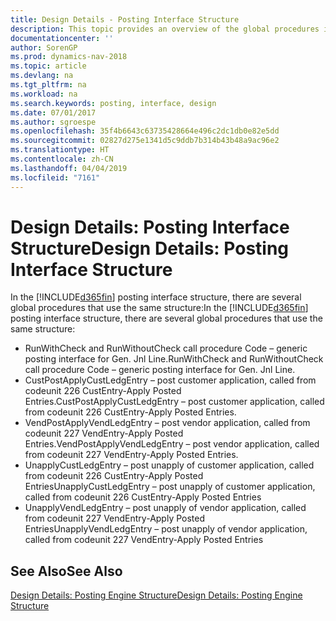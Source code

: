 ```yaml
---
title: Design Details - Posting Interface Structure
description: This topic provides an overview of the global procedures in the posting interface structure.
documentationcenter: ''
author: SorenGP
ms.prod: dynamics-nav-2018
ms.topic: article
ms.devlang: na
ms.tgt_pltfrm: na
ms.workload: na
ms.search.keywords: posting, interface, design
ms.date: 07/01/2017
ms.author: sgroespe
ms.openlocfilehash: 35f4b6643c63735428664e496c2dc1db0e82e5dd
ms.sourcegitcommit: 02827d275e1341d5c9ddb7b314b43b48a9ac96e2
ms.translationtype: HT
ms.contentlocale: zh-CN
ms.lasthandoff: 04/04/2019
ms.locfileid: "7161"
---
```

# <a name="design-details-posting-interface-structure"></a><span data-ttu-id="56b2c-103">Design Details: Posting Interface Structure</span><span class="sxs-lookup"><span data-stu-id="56b2c-103">Design Details: Posting Interface Structure</span></span>
<span data-ttu-id="56b2c-104">In the [!INCLUDE[d365fin](includes/d365fin_md.md)] posting interface structure, there are several global procedures that use the same structure:</span><span class="sxs-lookup"><span data-stu-id="56b2c-104">In the [!INCLUDE[d365fin](includes/d365fin_md.md)] posting interface structure, there are several global procedures that use the same structure:</span></span>  
  
* <span data-ttu-id="56b2c-105">RunWithCheck and RunWithoutCheck call procedure Code – generic posting interface for Gen. Jnl Line.</span><span class="sxs-lookup"><span data-stu-id="56b2c-105">RunWithCheck and RunWithoutCheck call procedure Code – generic posting interface for Gen. Jnl Line.</span></span>  
* <span data-ttu-id="56b2c-106">CustPostApplyCustLedgEntry – post customer application, called from codeunit 226 CustEntry-Apply Posted Entries.</span><span class="sxs-lookup"><span data-stu-id="56b2c-106">CustPostApplyCustLedgEntry – post customer application, called from codeunit 226 CustEntry-Apply Posted Entries.</span></span>  
* <span data-ttu-id="56b2c-107">VendPostApplyVendLedgEntry – post vendor application, called from codeunit 227 VendEntry-Apply Posted Entries.</span><span class="sxs-lookup"><span data-stu-id="56b2c-107">VendPostApplyVendLedgEntry – post vendor application, called from codeunit 227 VendEntry-Apply Posted Entries.</span></span>  
* <span data-ttu-id="56b2c-108">UnapplyCustLedgEntry – post unapply of customer application, called from codeunit 226 CustEntry-Apply Posted Entries</span><span class="sxs-lookup"><span data-stu-id="56b2c-108">UnapplyCustLedgEntry – post unapply of customer application, called from codeunit 226 CustEntry-Apply Posted Entries</span></span>  
* <span data-ttu-id="56b2c-109">UnapplyVendLedgEntry – post unapply of vendor application, called from codeunit 227 VendEntry-Apply Posted Entries</span><span class="sxs-lookup"><span data-stu-id="56b2c-109">UnapplyVendLedgEntry – post unapply of vendor application, called from codeunit 227 VendEntry-Apply Posted Entries</span></span>  
  
## <a name="see-also"></a><span data-ttu-id="56b2c-110">See Also</span><span class="sxs-lookup"><span data-stu-id="56b2c-110">See Also</span></span>  
[<span data-ttu-id="56b2c-111">Design Details: Posting Engine Structure</span><span class="sxs-lookup"><span data-stu-id="56b2c-111">Design Details: Posting Engine Structure</span></span>](design-details-posting-engine-structure.md)
